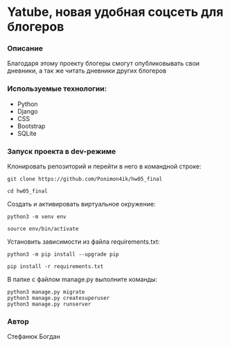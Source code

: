# Yatube, новая удобная соцсеть для блогеров

### Описание 
Благодаря этому проекту блогеры смогут опубликовывать свои дневники, а так же читать дневники других блогеров

### Используемые технологии:

+ Python
+ Django
+ CSS
+ Bootstrap
+ SQLite

### Запуск проекта в dev-режиме

Клонировать репозиторий и перейти в него в командной строке:
```
git clone https://github.com/Ponimon4ik/hw05_final
```
```
cd hw05_final
```

Cоздать и активировать виртуальное окружение:

```
python3 -m venv env
```
```
source env/bin/activate
```

Установить зависимости из файла requirements.txt:

```
python3 -m pip install --upgrade pip
```
```
pip install -r requirements.txt
```

В папке с файлом manage.py выполните команды: 
```
python3 manage.py migrate
python3 manage.py createsuperuser
python3 manage.py runserver
```

### Автор
Стефанюк Богдан
